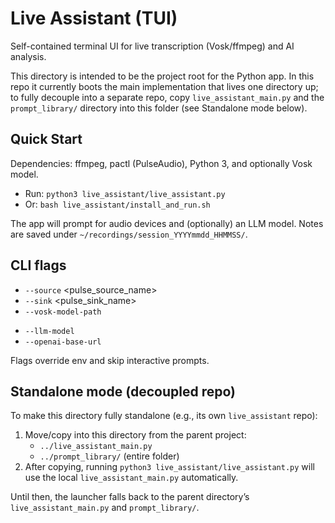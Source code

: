 # Live Assistant (TUI)

Self-contained terminal UI for live transcription (Vosk/ffmpeg) and AI analysis.

This directory is intended to be the project root for the Python app. In this repo it currently boots the main implementation that lives one directory up; to fully decouple into a separate repo, copy `live_assistant_main.py` and the `prompt_library/` directory into this folder (see Standalone mode below).

## Quick Start

Dependencies: ffmpeg, pactl (PulseAudio), Python 3, and optionally Vosk model.

- Run: `python3 live_assistant/live_assistant.py`
- Or: `bash live_assistant/install_and_run.sh`

The app will prompt for audio devices and (optionally) an LLM model. Notes are saved under `~/recordings/session_YYYYmmdd_HHMMSS/`.

## CLI flags

- `--source` <pulse_source_name>
- `--sink` <pulse_sink_name>
- `--vosk-model-path` <dir>
- `--llm-model` <model>
- `--openai-base-url` <url>

Flags override env and skip interactive prompts.

## Standalone mode (decoupled repo)

To make this directory fully standalone (e.g., its own `live_assistant` repo):

1) Move/copy into this directory from the parent project:
   - `../live_assistant_main.py`
   - `../prompt_library/` (entire folder)
2) After copying, running `python3 live_assistant/live_assistant.py` will use the local `live_assistant_main.py` automatically.

Until then, the launcher falls back to the parent directory’s `live_assistant_main.py` and `prompt_library/`.


